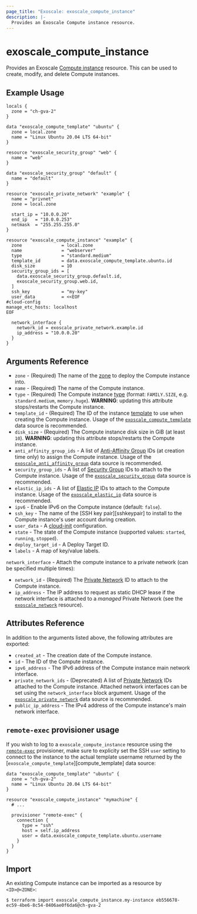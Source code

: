 ```yaml
---
page_title: "Exoscale: exoscale_compute_instance"
description: |-
  Provides an Exoscale Compute instance resource.
---
```


# exoscale\_compute\_instance

Provides an Exoscale [Compute instance][compute-doc] resource. This can be used to create, modify, and delete Compute instances.


## Example Usage

```hcl
locals {
  zone = "ch-gva-2"
}

data "exoscale_compute_template" "ubuntu" {
  zone = local.zone
  name = "Linux Ubuntu 20.04 LTS 64-bit"
}

resource "exoscale_security_group" "web" {
  name = "web"
}

data "exoscale_security_group" "default" {
  name = "default"
}

resource "exoscale_private_network" "example" {
  name = "privnet"
  zone = local.zone

  start_ip = "10.0.0.20"
  end_ip   = "10.0.0.253"
  netmask  = "255.255.255.0"
}

resource "exoscale_compute_instance" "example" {
  zone               = local.zone
  name               = "webserver"
  type               = "standard.medium"
  template_id        = data.exoscale_compute_template.ubuntu.id
  disk_size          = 10
  security_group_ids = [
    data.exoscale_security_group.default.id, 
    exoscale_security_group.web.id,
  ]
  ssh_key            = "my-key"
  user_data          = <<EOF
#cloud-config
manage_etc_hosts: localhost
EOF

  network_interface {
    network_id = exoscale_private_network.example.id
    ip_address = "10.0.0.20"
  }
}
```


## Arguments Reference

* `zone` - (Required) The name of the [zone][zone] to deploy the Compute instance into.
* `name` - (Required) The name of the Compute instance.
* `type` - (Required) The Compute instance [type][type] (format: `FAMILY.SIZE`, e.g. `standard.medium`, `memory.huge`).  **WARNING**: updating this attribute stops/restarts the Compute instance.
* `template_id` - (Required) The ID of the instance [template][template] to use when creating the Compute instance. Usage of the [`exoscale_compute_template`][d-compute_template] data source is recommended.
* `disk_size` - (Required) The Compute instance disk size in GiB (at least `10`). **WARNING**: updating this attribute stops/restarts the Compute instance.
* `anti_affinity_group_ids` - A list of [Anti-Affinity Group][r-anti_affinity_group] IDs (at creation time only) to assign the Compute instance. Usage of the [`exoscale_anti_affinity_group`][d-anti_affinity_group] data source is recommended.
* `security_group_ids` - A list of [Security Group][r-security_group] IDs to attach to the Compute instance. Usage of the [`exoscale_security_group`][d-security_group] data source is recommended.
* `elastic_ip_ids` - A list of [Elastic IP][r-elastic_ip] IDs to attach to the Compute instance. Usage of the [`exoscale_elastic_ip`][d-elastic_ip] data source is recommended.
* `ipv6` - Enable IPv6 on the Compute instance (default: `false`).
* `ssh_key` - The name of the [SSH key pair][sshkeypair] to install to the Compute instance's user account during creation.
* `user_data` - A [cloud-init][cloudinit] configuration.
* `state` - The state of the Compute instance (supported values: `started`, `running`, `stopped`).
* `deploy_target_id` - A Deploy Target ID.
* `labels` - A map of key/value labels.

`network_interface` - Attach the compute instance to a private network (can be specified multiple times):

* `network_id` - (Required) The [Private Network][r-private_network] ID to attach to the Compute instance.
* `ip_address` - The IP address to request as static DHCP lease if the network interface is attached to a *managed* Private Network (see the [`exoscale_network`][r-private_network] resource).


## Attributes Reference

In addition to the arguments listed above, the following attributes are exported:

* `created_at` - The creation date of the Compute instance.
* `id` - The ID of the Compute instance.
* `ipv6_address` - The IPv6 address of the Compute instance main network interface.
* `private_network_ids` - (Deprecated) A list of [Private Network][r-private_network] IDs attached to the Compute instance. Attached network interfaces can be set using the `network_interface` block argument. Usage of the [`exoscale_private_network`][d-private_network] data source is recommended.
* `public_ip_address` - The IPv4 address of the Compute instance's main network interface.


## `remote-exec` provisioner usage

If you wish to log to a `exoscale_compute_instance` resource using the [`remote-exec`][remote-exec] provisioner, make sure to explicity set the SSH `user` setting to connect to the instance to the actual template username returned by the [`exoscale_compute_template`][compute_template] data source:

```hcl
data "exoscale_compute_template" "ubuntu" {
  zone = "ch-gva-2"
  name = "Linux Ubuntu 20.04 LTS 64-bit"
}

resource "exoscale_compute_instance" "mymachine" {
  # ...

  provisioner "remote-exec" {
    connection {
      type = "ssh"
      host = self.ip_address
      user = data.exoscale_compute_template.ubuntu.username
    }
  }
}
```


## Import

An existing Compute instance can be imported as a resource by `<ID>@<ZONE>`:


```console
$ terraform import exoscale_compute_instance.my-instance eb556678-ec59-4be6-8c54-0406ae0f6da6@ch-gva-2
```


[cloudinit]: http://cloudinit.readthedocs.io/en/latest/
[compute-doc]: https://community.exoscale.com/documentation/compute/
[d-anti_affinity_group]: ../data-sources/anti_affinity_group
[d-compute_template]: ../data-sources/compute_template
[d-elastic_ip]: ../data-sources/elastic_ip
[d-private_network]: ../data-sources/private_network
[d-security_group]: ../data-sources/security_group
[r-anti_affinity_group]: ../resources/anti_affinity_group
[r-elastic_ip]: ../resources/elastic_ip
[r-private_network]: ../resources/private_network
[r-security_group]: ../resources/security_group
[remote-exec]: https://www.terraform.io/docs/provisioners/remote-exec.html
[sshkeypair-doc]: https://community.exoscale.com/documentation/compute/ssh-keypairs/
[template]: https://www.exoscale.com/templates/
[type]: https://www.exoscale.com/pricing/#/compute/
[zone]: https://www.exoscale.com/datacenters/
